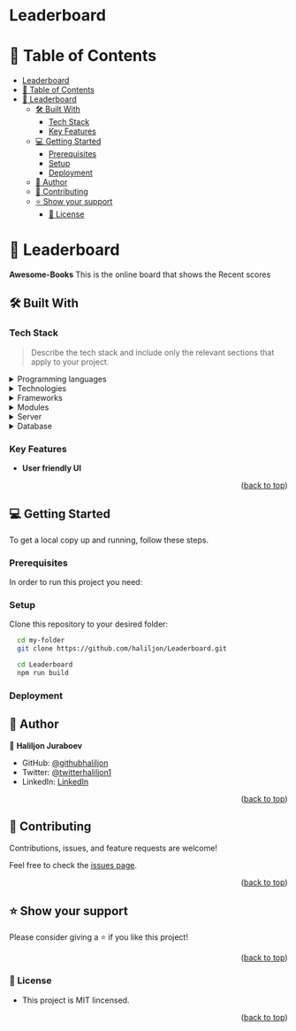 # Leaderboard

# 📗 Table of Contents

- [Leaderboard](#leaderboard)
- [📗 Table of Contents](#-table-of-contents)
- [📖 Leaderboard ](#-leaderboard-)
  - [🛠 Built With ](#-built-with-)
    - [Tech Stack ](#tech-stack-)
    - [Key Features ](#key-features-)
  - [💻 Getting Started ](#-getting-started-)
    - [Prerequisites](#prerequisites)
    - [Setup](#setup)
    - [Deployment](#deployment)
  - [👥 Author ](#-author-)
  - [🤝 Contributing ](#-contributing-)
  - [⭐️ Show your support ](#️-show-your-support-)
    - [📝 License](#-license)

<!-- PROJECT DESCRIPTION -->

# 📖 Leaderboard <a name="about-project"></a>

**Awesome-Books** This is the online board that shows the Recent scores

## 🛠 Built With <a name="built-with"></a>

### Tech Stack <a name="tech-stack"></a>

> Describe the tech stack and include only the relevant sections that apply to your project.

<details>
  <summary>Programming languages</summary>
  <ul>
    <li><a href="https://html.com/">HTML</a></li>
    <li><a href="https://developer.mozilla.org/en-US/docs/Web/CSS">CSS</a></li>
    <li><a href="https://www.javascript.com/">JavaScript</a></li>
  </ul>
 </details>
 
<details>
  <summary>Technologies</summary>
  <ul>
    <li><a href="https://git-scm.com/">Git</a></li>
    <li><a href="https://github.com/">Github</a></li>
    <li><a href="https://eslint.org/">Linters</a></li>
    <li><a href="https://www.atlassian.com/git/tutorials/comparing-workflows/gitflow-workflow">Gitflow</a></li>
  </ul>
 </details>
 <details>
  <summary>Frameworks</summary>
  <ul>
    <li><a href="https://getbootstrap.com/">Bootstrap 5</a></li>
  </ul>
 </details>
<details>
  <summary>Modules</summary>
  <ul>
    <li><a href="https://262.ecma-international.org/6.0/">ES6</a></li>
  </ul>
 </details>

<details>
  <summary>Server</summary>
</details>

<details>
<summary>Database</summary>
</details>

### Key Features <a name="key-features"></a>

- **User friendly UI**

<p align="right">(<a href="#readme-top">back to top</a>)</p>

## 💻 Getting Started <a name="getting-started"></a>

To get a local copy up and running, follow these steps.

### Prerequisites

In order to run this project you need:

### Setup

Clone this repository to your desired folder:

```sh
  cd my-folder
  git clone https://github.com/haliljon/Leaderboard.git

  cd Leaderboard
  npm run build
```

### Deployment

## 👥 Author <a name="author"></a>

👤 **Haliljon Juraboev**

- GitHub: [@githubhaliljon](https://github.com/haliljon)
- Twitter: [@twitterhaliljon1](https://twitter.com/haliljon1)
- LinkedIn: [LinkedIn](https://www.linkedin.com/in/juraboev-haliljon)

<p align="right">(<a href="#readme-top">back to top</a>)</p>

## 🤝 Contributing <a name="contributing"></a>

Contributions, issues, and feature requests are welcome!

Feel free to check the [issues page](https://github.com/haliljon/Leaderboard/issues).

<p align="right">(<a href="#readme-top">back to top</a>)</p>

## ⭐️ Show your support <a name="support"></a>

Please consider giving a ⭐️ if you like this project!

<p align="right">(<a href="#readme-top">back to top</a>)</p>

### 📝 License

- This project is MIT lincensed.

<p align="right">(<a href="#readme-top">back to top</a>)</p>
